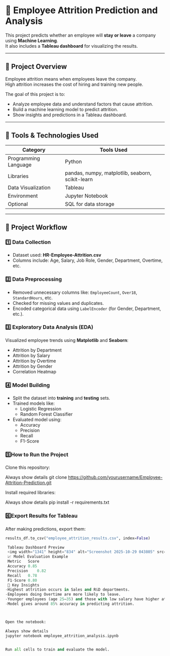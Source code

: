 # 🧠 Employee Attrition Prediction and Analysis

This project predicts whether an employee will **stay or leave** a company using **Machine Learning**.  
It also includes a **Tableau dashboard** for visualizing the results.

---

## 📘 Project Overview

Employee attrition means when employees leave the company.  
High attrition increases the cost of hiring and training new people.  

The goal of this project is to:
- Analyze employee data and understand factors that cause attrition.
- Build a machine learning model to predict attrition.
- Show insights and predictions in a Tableau dashboard.

---

## 🧰 Tools & Technologies Used

| Category | Tools Used |
|-----------|-------------|
| Programming Language | Python |
| Libraries | pandas, numpy, matplotlib, seaborn, scikit-learn |
| Data Visualization | Tableau |
| Environment | Jupyter Notebook |
| Optional | SQL for data storage |

---

## 🧩 Project Workflow

### 1️⃣ Data Collection
- Dataset used: **HR-Employee-Attrition.csv**
- Columns include: Age, Salary, Job Role, Gender, Department, Overtime, etc.

### 2️⃣ Data Preprocessing
- Removed unnecessary columns like: `EmployeeCount`, `Over18`, `StandardHours`, etc.
- Checked for missing values and duplicates.
- Encoded categorical data using `LabelEncoder` (for Gender, Department, etc.).

### 3️⃣ Exploratory Data Analysis (EDA)
Visualized employee trends using **Matplotlib** and **Seaborn**:
- Attrition by Department  
- Attrition by Salary  
- Attrition by Overtime  
- Attrition by Gender  
- Correlation Heatmap  

### 4️⃣ Model Building
- Split the dataset into **training** and **testing** sets.
- Trained models like:
  - Logistic Regression  
  - Random Forest Classifier
- Evaluated model using:
  - Accuracy  
  - Precision  
  - Recall  
  - F1-Score
  
### 5️⃣How to Run the Project

Clone this repository:

Always show details
git clone https://github.com/yourusername/Employee-Attrition-Prediction.git


Install required libraries:

Always show details
pip install -r requirements.txt


### 6️⃣Export Results for Tableau
  After making predictions, export them:
  ```python
  results_df.to_csv("employee_attrition_results.csv", index=False)

   Tableau Dashboard Preview
   <img width="1341" height="834" alt="Screenshot 2025-10-29 043805" src="https://github.com/user-attachments/assets/d098995a-8912-4c4e-adc4-0a422234da80" />
   📈 Model Evaluation Example
   Metric	Score
   Accuracy	0.85
   Precision	0.82
   Recall	0.78
   F1-Score	0.80
   🧠 Key Insights
  -Highest attrition occurs in Sales and R&D departments.
  -Employees doing Overtime are more likely to leave.
  -Younger employees (age 25–35) and those with low salary have higher attrition risk.
  -Model gives around 85% accuracy in predicting attrition.



Open the notebook:

Always show details
jupyter notebook employee_attrition_analysis.ipynb


Run all cells to train and evaluate the model.
